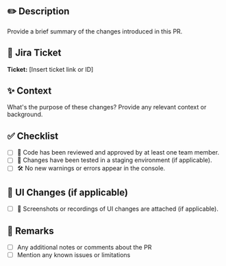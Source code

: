 ## ✏️ Description

Provide a brief summary of the changes introduced in this PR.

## 🎫 Jira Ticket
**Ticket:** [Insert ticket link or ID]

## ✨ Context

What's the purpose of these changes? Provide any relevant context or background.

## ✅ Checklist

<!-- Please mark completed items with an [x]. -->

- [ ] 👥 Code has been reviewed and approved by at least one team member.
- [ ] 🚀 Changes have been tested in a staging environment (if applicable).
- [ ] 🛠️ No new warnings or errors appear in the console.

## 🎨 UI Changes (if applicable)

<!-- If there are any UI changes, please add a recording or screenshot -->
- [ ] 📸 Screenshots or recordings of UI changes are attached (if applicable).

## 📝 Remarks

<!-- Developer can add additional notes or comments here, such as known issues, limitations, or special instructions. -->
- [ ] Any additional notes or comments about the PR
- [ ] Mention any known issues or limitations
